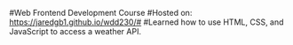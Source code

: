 #Web Frontend Development Course
#Hosted on: https://jaredgb1.github.io/wdd230/#
#Learned how to use HTML, CSS, and JavaScript to access a weather API.
